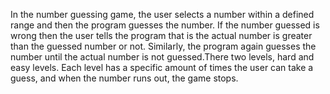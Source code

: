 In the number guessing game, the user selects a number within a defined range and then the program guesses the number. If the number guessed is wrong then the user tells the program that is the actual number is greater than the guessed number or not. Similarly, the program again guesses the number until the actual number is not guessed.There two levels, hard and easy levels. Each level has a specific amount of times the user can take a guess, and when the number runs out, the game stops. 

